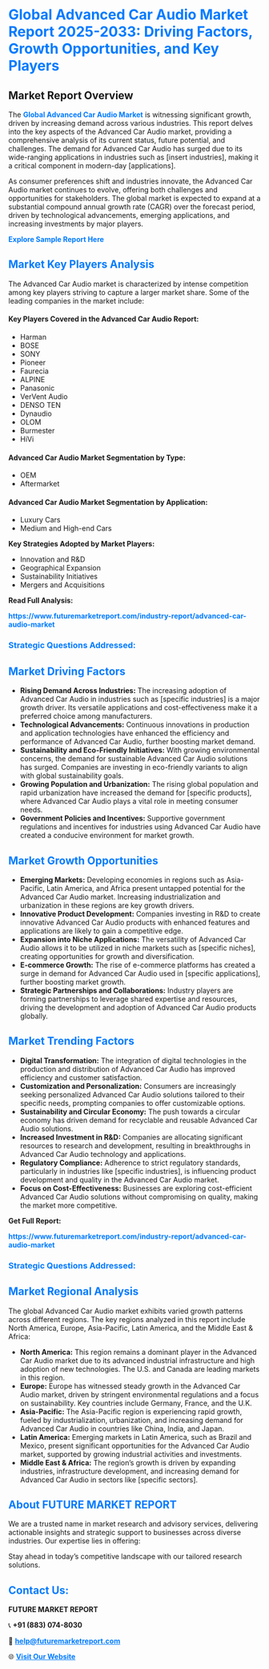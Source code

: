<h1 style="color: #007BFF;">Global Advanced Car Audio Market Report 2025-2033: Driving Factors, Growth Opportunities, and Key Players</h1>

<section id="overview">
<h2>Market Report Overview</h2>
<p>The <a href="https://www.futuremarketreport.com/industry-report/advanced-car-audio-market" style="color: #007BFF; text-decoration: none;"><strong>Global Advanced Car Audio Market</strong></a> is witnessing significant growth, driven by increasing demand across various industries. This report delves into the key aspects of the Advanced Car Audio market, providing a comprehensive analysis of its current status, future potential, and challenges. The demand for Advanced Car Audio has surged due to its wide-ranging applications in industries such as [insert industries], making it a critical component in modern-day [applications].</p>
<p>As consumer preferences shift and industries innovate, the Advanced Car Audio market continues to evolve, offering both challenges and opportunities for stakeholders. The global market is expected to expand at a substantial compound annual growth rate (CAGR) over the forecast period, driven by technological advancements, emerging applications, and increasing investments by major players.</p>
</section>

<section id="overview">
<p><a href="https://www.futuremarketreport.com/request-sample/reportId=28793" style="color: #007BFF; text-decoration: none;"><strong>Explore Sample Report Here</strong></a></p>
</section>

<section id="key-players">
<h2 style="color: #007BFF;">Market Key Players Analysis</h2>
<p>The Advanced Car Audio market is characterized by intense competition among key players striving to capture a larger market share. Some of the leading companies in the market include:</p>
<h4>Key Players Covered in the Advanced Car Audio Report:</h4>
<ul><li>Harman</li><li>BOSE</li><li>SONY</li><li>Pioneer</li><li>Faurecia</li><li>ALPINE</li><li>Panasonic</li><li>VerVent Audio</li><li>DENSO TEN</li><li>Dynaudio</li><li>OLOM</li><li>Burmester</li><li>HiVi</li></ul>
<h4>Advanced Car Audio Market Segmentation by Type:</h4>
<ul><li>OEM</li><li>Aftermarket</li></ul>

<h4>Advanced Car Audio Market Segmentation by Application:</h4>
<ul><li>Luxury Cars</li><li>Medium and High-end Cars</li></ul>
<p><strong>Key Strategies Adopted by Market Players:</strong></p>
<ul>
<li>Innovation and R&D</li>
<li>Geographical Expansion</li>
<li>Sustainability Initiatives</li>
<li>Mergers and Acquisitions</li>
</ul>
</section>

<section>
<p><strong>Read Full Analysis: </strong></p><a href="https://www.futuremarketreport.com/industry-report/advanced-car-audio-market" style="color: #007BFF; text-decoration: none;"><strong>https://www.futuremarketreport.com/industry-report/advanced-car-audio-market</strong></a>
<h3 style="color: #007BFF;">Strategic Questions Addressed:</h3>
</section>

<section id="driving-factors">
<h2 style="color: #007BFF;">Market Driving Factors</h2>
<ul>
<li><strong>Rising Demand Across Industries:</strong> The increasing adoption of Advanced Car Audio in industries such as [specific industries] is a major growth driver. Its versatile applications and cost-effectiveness make it a preferred choice among manufacturers.</li>
<li><strong>Technological Advancements:</strong> Continuous innovations in production and application technologies have enhanced the efficiency and performance of Advanced Car Audio, further boosting market demand.</li>
<li><strong>Sustainability and Eco-Friendly Initiatives:</strong> With growing environmental concerns, the demand for sustainable Advanced Car Audio solutions has surged. Companies are investing in eco-friendly variants to align with global sustainability goals.</li>
<li><strong>Growing Population and Urbanization:</strong> The rising global population and rapid urbanization have increased the demand for [specific products], where Advanced Car Audio plays a vital role in meeting consumer needs.</li>
<li><strong>Government Policies and Incentives:</strong> Supportive government regulations and incentives for industries using Advanced Car Audio have created a conducive environment for market growth.</li>
</ul>
</section>

<section id="growth-opportunities">
<h2 style="color: #007BFF;">Market Growth Opportunities</h2>
<ul>
<li><strong>Emerging Markets:</strong> Developing economies in regions such as Asia-Pacific, Latin America, and Africa present untapped potential for the Advanced Car Audio market. Increasing industrialization and urbanization in these regions are key growth drivers.</li>
<li><strong>Innovative Product Development:</strong> Companies investing in R&D to create innovative Advanced Car Audio products with enhanced features and applications are likely to gain a competitive edge.</li>
<li><strong>Expansion into Niche Applications:</strong> The versatility of Advanced Car Audio allows it to be utilized in niche markets such as [specific niches], creating opportunities for growth and diversification.</li>
<li><strong>E-commerce Growth:</strong> The rise of e-commerce platforms has created a surge in demand for Advanced Car Audio used in [specific applications], further boosting market growth.</li>
<li><strong>Strategic Partnerships and Collaborations:</strong> Industry players are forming partnerships to leverage shared expertise and resources, driving the development and adoption of Advanced Car Audio products globally.</li>
</ul>
</section>

<section id="trending-factors">
<h2 style="color: #007BFF;">Market Trending Factors</h2>
<ul>
<li><strong>Digital Transformation:</strong> The integration of digital technologies in the production and distribution of Advanced Car Audio has improved efficiency and customer satisfaction.</li>
<li><strong>Customization and Personalization:</strong> Consumers are increasingly seeking personalized Advanced Car Audio solutions tailored to their specific needs, prompting companies to offer customizable options.</li>
<li><strong>Sustainability and Circular Economy:</strong> The push towards a circular economy has driven demand for recyclable and reusable Advanced Car Audio solutions.</li>
<li><strong>Increased Investment in R&D:</strong> Companies are allocating significant resources to research and development, resulting in breakthroughs in Advanced Car Audio technology and applications.</li>
<li><strong>Regulatory Compliance:</strong> Adherence to strict regulatory standards, particularly in industries like [specific industries], is influencing product development and quality in the Advanced Car Audio market.</li>
<li><strong>Focus on Cost-Effectiveness:</strong> Businesses are exploring cost-efficient Advanced Car Audio solutions without compromising on quality, making the market more competitive.</li>
</ul>
</section>

<section>
<p><strong>Get Full Report: </strong></p><a href="https://www.futuremarketreport.com/industry-report/advanced-car-audio-market" style="color: #007BFF; text-decoration: none;"><strong>https://www.futuremarketreport.com/industry-report/advanced-car-audio-market</strong></a>
<h3 style="color: #007BFF;">Strategic Questions Addressed:</h3>
</section>


<section id="regional-analysis">
<h2 style="color: #007BFF;">Market Regional Analysis</h2>
<p>The global Advanced Car Audio market exhibits varied growth patterns across different regions. The key regions analyzed in this report include North America, Europe, Asia-Pacific, Latin America, and the Middle East & Africa:</p>
<ul>
<li><strong>North America:</strong> This region remains a dominant player in the Advanced Car Audio market due to its advanced industrial infrastructure and high adoption of new technologies. The U.S. and Canada are leading markets in this region.</li>
<li><strong>Europe:</strong> Europe has witnessed steady growth in the Advanced Car Audio market, driven by stringent environmental regulations and a focus on sustainability. Key countries include Germany, France, and the U.K.</li>
<li><strong>Asia-Pacific:</strong> The Asia-Pacific region is experiencing rapid growth, fueled by industrialization, urbanization, and increasing demand for Advanced Car Audio in countries like China, India, and Japan.</li>
<li><strong>Latin America:</strong> Emerging markets in Latin America, such as Brazil and Mexico, present significant opportunities for the Advanced Car Audio market, supported by growing industrial activities and investments.</li>
<li><strong>Middle East & Africa:</strong> The region’s growth is driven by expanding industries, infrastructure development, and increasing demand for Advanced Car Audio in sectors like [specific sectors].</li>
</ul>
</section>

<footer>
<h2 style="color: #007BFF;">About FUTURE MARKET REPORT</h2>
<p>We are a trusted name in market research and advisory services, delivering actionable insights and strategic support to businesses across diverse industries. Our expertise lies in offering:</p>

<p>Stay ahead in today’s competitive landscape with our tailored research solutions.</p>

<h2 style="color: #007BFF;">Contact Us:</h2>
<p><strong>FUTURE MARKET REPORT</strong></p>
<p>📞 <strong>+91 (883) 074-8030</strong></p>
<p>📧 <strong><a href="mailto:help@futuremarketreport.com" style="color: #007BFF;">help@futuremarketreport.com</a></strong></p>
<p>🌐 <strong><a href="https://www.futuremarketreport.com/" style="color: #007BFF;">Visit Our Website</a></strong></p>
</footer>